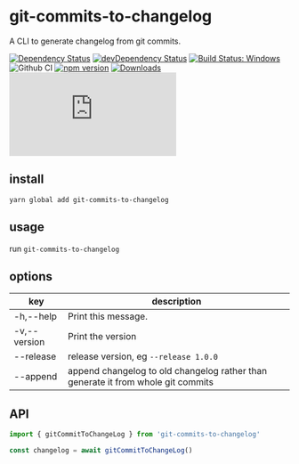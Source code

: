 # git-commits-to-changelog

A CLI to generate changelog from git commits.

[![Dependency Status](https://david-dm.org/plantain-00/git-commits-to-changelog.svg)](https://david-dm.org/plantain-00/git-commits-to-changelog)
[![devDependency Status](https://david-dm.org/plantain-00/git-commits-to-changelog/dev-status.svg)](https://david-dm.org/plantain-00/git-commits-to-changelog#info=devDependencies)
[![Build Status: Windows](https://ci.appveyor.com/api/projects/status/github/plantain-00/git-commits-to-changelog?branch=master&svg=true)](https://ci.appveyor.com/project/plantain-00/git-commits-to-changelog/branch/master)
![Github CI](https://github.com/plantain-00/git-commits-to-changelog/workflows/Github%20CI/badge.svg)
[![npm version](https://badge.fury.io/js/git-commits-to-changelog.svg)](https://badge.fury.io/js/git-commits-to-changelog)
[![Downloads](https://img.shields.io/npm/dm/git-commits-to-changelog.svg)](https://www.npmjs.com/package/git-commits-to-changelog)
[![type-coverage](https://img.shields.io/badge/dynamic/json.svg?label=type-coverage&prefix=%E2%89%A5&suffix=%&query=$.typeCoverage.atLeast&uri=https%3A%2F%2Fraw.githubusercontent.com%2Fplantain-00%2Fgit-commits-to-changelog%2Fmaster%2Fpackage.json)](https://github.com/plantain-00/git-commits-to-changelog)

## install

`yarn global add git-commits-to-changelog`

## usage

run `git-commits-to-changelog`

## options

key | description
--- | ---
-h,--help | Print this message.
-v,--version | Print the version
--release | release version, eg `--release 1.0.0`
--append | append changelog to old changelog rather than generate it from whole git commits

## API

```ts
import { gitCommitToChangeLog } from 'git-commits-to-changelog'

const changelog = await gitCommitToChangeLog()
```
